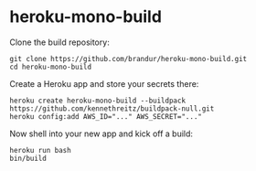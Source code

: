 heroku-mono-build
=================

Clone the build repository:

    git clone https://github.com/brandur/heroku-mono-build.git
    cd heroku-mono-build

Create a Heroku app and store your secrets there:

    heroku create heroku-mono-build --buildpack https://github.com/kennethreitz/buildpack-null.git
    heroku config:add AWS_ID="..." AWS_SECRET="..."

Now shell into your new app and kick off a build:

    heroku run bash
    bin/build
